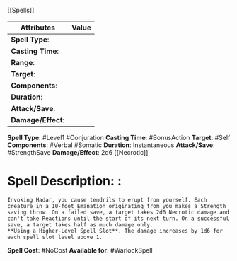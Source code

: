 [[Spells]]

| Attributes         | Value |
| ------------------ | ----- |
| **Spell Type**:    |       |
| **Casting Time**:  |       |
| **Range**:         |       |
| **Target**:        |       |
| **Components**:    |       |
| **Duration**:      |       |
| **Attack/Save**:   |       |
| **Damage/Effect**: |       |

**Spell Type**: #Level1 #Conjuration 
**Casting Time**: #BonusAction 
**Target**: #Self 
**Components**: #Verbal #Somatic 
**Duration**: Instantaneous
**Attack/Save**: #StrengthSave
**Damage/Effect**: 2d6 [[Necrotic]]

# Spell Description: : 
	Invoking Hadar, you cause tendrils to erupt from yourself. Each creature in a 10-foot Emanation originating from you makes a Strength saving throw. On a failed save, a target takes 2d6 Necrotic damage and can't take Reactions until the start of its next turn. On a successful save, a target takes half as much damage only.
	**Using a Higher-Level Spell Slot**. The damage increases by 1d6 for each spell slot level above 1.

**Spell Cost**: #NoCost 
**Available for**: #WarlockSpell 